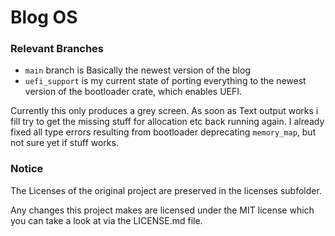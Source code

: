 # Blog OS

### Relevant Branches
- `main` branch is Basically the newest version of the blog
- `uefi_support` is my current state of porting everything to the newest version
of the bootloader crate, which enables UEFI.

Currently this only produces a grey screen.
As soon as Text output works i fill try to get the missing stuff for allocation
etc back running again. I already fixed all type errors resulting from
bootloader deprecating `memory_map`, but not sure yet if stuff works.

### Notice

The Licenses of the original project are preserved in the licenses subfolder.

Any changes this project makes are licensed under the MIT license which you
can take a look at via the LICENSE.md file.
